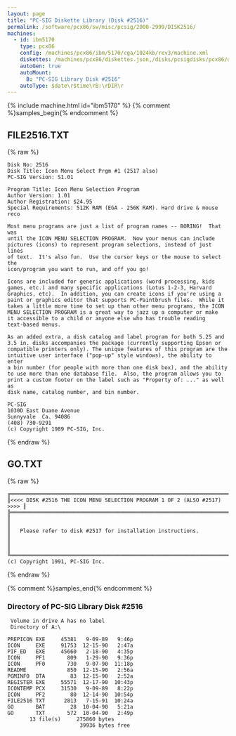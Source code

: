 ```yaml
---
layout: page
title: "PC-SIG Diskette Library (Disk #2516)"
permalink: /software/pcx86/sw/misc/pcsig/2000-2999/DISK2516/
machines:
  - id: ibm5170
    type: pcx86
    config: /machines/pcx86/ibm/5170/cga/1024kb/rev3/machine.xml
    diskettes: /machines/pcx86/diskettes.json,/disks/pcsigdisks/pcx86/diskettes.json
    autoGen: true
    autoMount:
      B: "PC-SIG Library Disk #2516"
    autoType: $date\r$time\rB:\rDIR\r
---
```


{% include machine.html id="ibm5170" %}
{% comment %}samples_begin{% endcomment %}

## FILE2516.TXT

{% raw %}
```
Disk No: 2516                                                           
Disk Title: Icon Menu Select Prgm #1 (2517 also)                        
PC-SIG Version: S1.01                                                   
                                                                        
Program Title: Icon Menu Selection Program                              
Author Version: 1.01                                                    
Author Registration: $24.95                                             
Special Requirements: 512K RAM (EGA - 256K RAM). Hard drive & mouse reco
                                                                        
Most menu programs are just a list of program names -- BORING!  That was
until the ICON MENU SELECTION PROGRAM.  Now your menus can include      
pictures (icons) to represent program selections, instead of just lines 
of text.  It's also fun.  Use the cursor keys or the mouse to select the
icon/program you want to run, and off you go!                           
                                                                        
Icons are included for generic applications (word processing, kids      
games, etc.) and many specific applications (Lotus 1-2-3, Harvard       
Graphics, etc).  In addition, you can create icons if you're using a    
paint or graphics editor that supports PC-Paintbrush files.  While it   
takes a little more time to set up than other menu programs, the ICON   
MENU SELECTION PROGRAM is a great way to jazz up a computer or make     
it accessible to a child or anyone else who has trouble reading         
text-based menus.                                                       
                                                                        
As an added extra, a disk catalog and label program for both 5.25 and   
3.5 in. disks accompanies the package (currently supporting Epson or    
compatible printers only). The unique features of this program are the  
intuitive user interface ("pop-up" style windows), the ability to enter 
a bin number (for people with more than one disk box), and the ability  
to use more than one database file.  Also, the program allows you to    
print a custom footer on the label such as "Property of: ..." as well as
disk name, catalog number, and bin number.                              
                                                                        
PC-SIG                                                                  
1030D East Duane Avenue                                                 
Sunnyvale  Ca. 94086                                                    
(408) 730-9291                                                          
(c) Copyright 1989 PC-SIG, Inc.                                         
```
{% endraw %}

## GO.TXT

{% raw %}
```
╔═════════════════════════════════════════════════════════════════════════╗
║<<<< DISK #2516 THE ICON MENU SELECTION PROGRAM 1 OF 2 (ALSO #2517) >>>> ║
╠═════════════════════════════════════════════════════════════════════════╣
║                                                                         ║
║   Please refer to disk #2517 for installation instructions.             ║
║                                                                         ║
╚═════════════════════════════════════════════════════════════════════════╝
(c) Copyright 1991, PC-SIG Inc.
```
{% endraw %}

{% comment %}samples_end{% endcomment %}

### Directory of PC-SIG Library Disk #2516

     Volume in drive A has no label
     Directory of A:\

    PREPICON EXE     45381   9-09-89   9:46p
    ICON     EXE     91753  12-15-90   2:47a
    PIF_ED   EXE     45660   2-18-90   4:35p
    ICON     PF1       809   1-29-90   9:36p
    ICON     PF0       730   9-07-90  11:18p
    README             850  12-15-90   2:56a
    PGMINFO  DTA        83  12-15-90   2:52a
    REGISTER EXE     55571  12-17-90  10:43p
    ICONTEMP PCX     31530   9-09-89   8:22p
    ICON     PF2        80  12-14-90  10:54p
    FILE2516 TXT      2813   7-15-91  10:24a
    GO       BAT        28  10-04-90   5:21a
    GO       TXT       572  10-04-90   2:49p
           13 file(s)     275860 bytes
                           39936 bytes free
